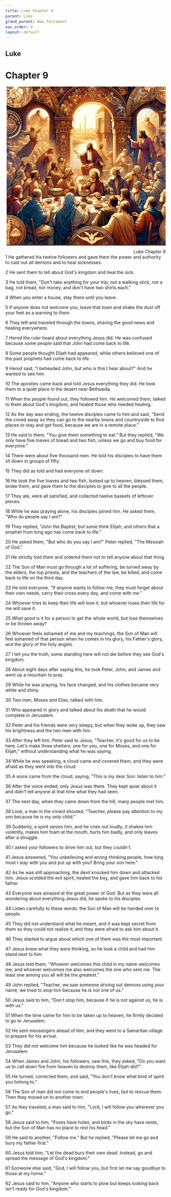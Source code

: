 ```yaml
---
title: Luke Chapter 9
parent: Luke
grand_parent: New Testament
nav_order: 9
layout: default
---
```


## Luke

# Chapter 9

<div style="clear: both; text-align: right;">
    <img src="/assets/Image/Luke/500/9.jpg" alt="Luke Chapter 9" class="chapter-image" style="max-width: 100%; height: auto; float: right; margin: 0 0 10px 10px; padding-left: 10%;">
    <figcaption style="font-size: 14px;">Luke Chapter 9</figcaption>
</div>
1 He gathered his twelve followers and gave them the power and authority to cast out all demons and to heal sicknesses.

2 He sent them to tell about God's kingdom and heal the sick.

3 He told them, "Don't take anything for your trip, not a walking stick, not a bag, not bread, not money, and don't have two shirts each."

4 When you enter a house, stay there until you leave.

5 If anyone does not welcome you, leave that town and shake the dust off your feet as a warning to them.

6 They left and traveled through the towns, sharing the good news and healing everywhere.

7 Herod the ruler heard about everything Jesus did. He was confused because some people said that John had come back to life.

8 Some people thought Elijah had appeared, while others believed one of the past prophets had come back to life.

9 Herod said, "I beheaded John, but who is this I hear about?" And he wanted to see him.

10 The apostles came back and told Jesus everything they did. He took them to a quiet place in the desert near Bethsaida.

11 When the people found out, they followed him. He welcomed them, talked to them about God's kingdom, and healed those who needed healing.

12 As the day was ending, the twelve disciples came to him and said, "Send the crowd away so they can go to the nearby towns and countryside to find places to stay and get food, because we are in a remote place."

13 He said to them, "You give them something to eat." But they replied, "We only have five loaves of bread and two fish, unless we go and buy food for everyone."

14 There were about five thousand men. He told his disciples to have them sit down in groups of fifty.

15 They did as told and had everyone sit down.

16 He took the five loaves and two fish, looked up to heaven, blessed them, broke them, and gave them to the disciples to give to all the people.

17 They ate, were all satisfied, and collected twelve baskets of leftover pieces.

18 While he was praying alone, his disciples joined him. He asked them, "Who do people say I am?"

19 They replied, "John the Baptist; but some think Elijah; and others that a prophet from long ago has come back to life."

20 He asked them, "But who do you say I am?" Peter replied, "The Messiah of God."

21 He strictly told them and ordered them not to tell anyone about that thing.

22 The Son of Man must go through a lot of suffering, be turned away by the elders, the top priests, and the teachers of the law, be killed, and come back to life on the third day.

23 He told everyone, "If anyone wants to follow me, they must forget about their own needs, carry their cross every day, and come with me."

24 Whoever tries to keep their life will lose it, but whoever loses their life for me will save it.

25 What good is it for a person to get the whole world, but lose themselves or be thrown away?

26 Whoever feels ashamed of me and my teachings, the Son of Man will feel ashamed of that person when he comes in his glory, his Father's glory, and the glory of the holy angels.

27 I tell you the truth, some standing here will not die before they see God's kingdom.

28 About eight days after saying this, he took Peter, John, and James and went up a mountain to pray.

29 While he was praying, his face changed, and his clothes became very white and shiny.

30 Two men, Moses and Elias, talked with him.

31 Who appeared in glory and talked about his death that he would complete in Jerusalem.

32 Peter and his friends were very sleepy, but when they woke up, they saw his brightness and the two men with him.

33 After they left him, Peter said to Jesus, "Teacher, it's good for us to be here. Let's make three shelters: one for you, one for Moses, and one for Elijah," without understanding what he was saying.

34 While he was speaking, a cloud came and covered them, and they were afraid as they went into the cloud.

35 A voice came from the cloud, saying, "This is my dear Son: listen to him."

36 After the voice ended, only Jesus was there. They kept quiet about it and didn’t tell anyone at that time what they had seen.

37 The next day, when they came down from the hill, many people met him.

38 Look, a man in the crowd shouted, "Teacher, please pay attention to my son because he is my only child."

39 Suddenly, a spirit seizes him, and he cries out loudly; it shakes him violently, makes him foam at the mouth, hurts him badly, and only leaves after a struggle.

40 I asked your followers to drive him out, but they couldn't.

41 Jesus answered, "You unbelieving and wrong-thinking people, how long must I stay with you and put up with you? Bring your son here."

42 As he was still approaching, the devil knocked him down and attacked him. Jesus scolded the evil spirit, healed the boy, and gave him back to his father.

43 Everyone was amazed at the great power of God. But as they were all wondering about everything Jesus did, he spoke to his disciples.

44 Listen carefully to these words: the Son of Man will be handed over to people.

45 They did not understand what he meant, and it was kept secret from them so they could not realize it; and they were afraid to ask him about it.

46 They started to argue about which one of them was the most important.

47 Jesus knew what they were thinking, so he took a child and had him stand next to him.

48 Jesus told them, "Whoever welcomes this child in my name welcomes me; and whoever welcomes me also welcomes the one who sent me. The least one among you all will be the greatest."

49 John replied, "Teacher, we saw someone driving out demons using your name; we tried to stop him because he is not one of us."

50 Jesus said to him, "Don't stop him, because if he is not against us, he is with us."

51 When the time came for him to be taken up to heaven, he firmly decided to go to Jerusalem.

52 He sent messengers ahead of him, and they went to a Samaritan village to prepare for his arrival.

53 They did not welcome him because he looked like he was headed for Jerusalem.

54 When James and John, his followers, saw this, they asked, "Do you want us to call down fire from heaven to destroy them, like Elijah did?"

55 He turned, corrected them, and said, "You don't know what kind of spirit you belong to."

56 The Son of man did not come to end people's lives, but to rescue them. Then they moved on to another town.

57 As they traveled, a man said to him, "Lord, I will follow you wherever you go."

58 Jesus said to him, "Foxes have holes, and birds in the sky have nests, but the Son of Man has no place to rest his head."

59 He said to another, "Follow me." But he replied, "Please let me go and bury my father first."

60 Jesus told him, "Let the dead bury their own dead. Instead, go and spread the message of God's kingdom."

61 Someone else said, "God, I will follow you, but first let me say goodbye to those at my home."

62 Jesus said to him, "Anyone who starts to plow but keeps looking back isn't ready for God's kingdom."


